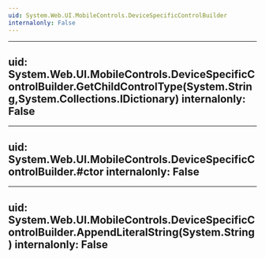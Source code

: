 ```yaml
---
uid: System.Web.UI.MobileControls.DeviceSpecificControlBuilder
internalonly: False
---
```


---
uid: System.Web.UI.MobileControls.DeviceSpecificControlBuilder.GetChildControlType(System.String,System.Collections.IDictionary)
internalonly: False
---

---
uid: System.Web.UI.MobileControls.DeviceSpecificControlBuilder.#ctor
internalonly: False
---

---
uid: System.Web.UI.MobileControls.DeviceSpecificControlBuilder.AppendLiteralString(System.String)
internalonly: False
---
